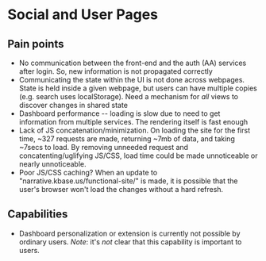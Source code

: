 # Social and User Pages

## Pain points

* No communication between the front-end and the auth (AA) services after login. So, new information is not propagated correctly
* Communicating the state within the UI is not done across webpages. State is held inside a given webpage, but users can have multiple copies (e.g. search uses localStorage). Need a mechanism for _all_ views to discover changes in shared state
* Dashboard performance -- loading is slow due to need to get information from multiple services. The rendering itself is fast enough
* Lack of JS concatenation/minimization.  On loading the site for the first time, ~327 requests are made, returning ~7mb of data, and taking ~7secs to load.  By removing unneeded request and concatenting/uglifying JS/CSS, load time could be made  unnoticeable or nearly unnoticeable.  
* Poor JS/CSS caching?  When an update to "narrative.kbase.us/functional-site/" is made, it is possible that the user's browser won't load the changes without a hard refresh.

## Capabilities

* Dashboard personalization or extension is currently not possible by ordinary users. *Note*: it's _not_ clear that this capability is important to users.

